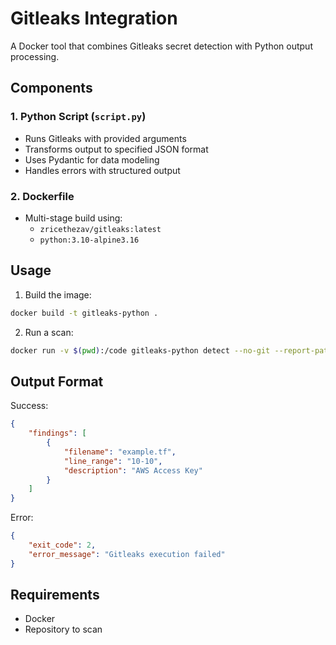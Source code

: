 # Gitleaks Integration

A Docker tool that combines Gitleaks secret detection with Python output processing.

## Components

### 1. Python Script (`script.py`)
- Runs Gitleaks with provided arguments
- Transforms output to specified JSON format
- Uses Pydantic for data modeling
- Handles errors with structured output

### 2. Dockerfile
- Multi-stage build using:
  - `zricethezav/gitleaks:latest`
  - `python:3.10-alpine3.16`

## Usage

1. Build the image:
```bash
docker build -t gitleaks-python .
```

2. Run a scan:
```bash
docker run -v $(pwd):/code gitleaks-python detect --no-git --report-path /code/output.json /code/
```

## Output Format

Success:
```json
{
    "findings": [
        {
            "filename": "example.tf",
            "line_range": "10-10",
            "description": "AWS Access Key"
        }
    ]
}
```

Error:
```json
{
    "exit_code": 2,
    "error_message": "Gitleaks execution failed"
}
```

## Requirements
- Docker
- Repository to scan
